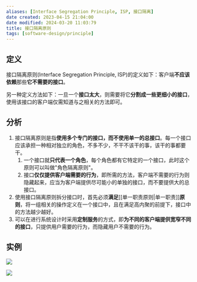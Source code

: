 ```yaml
---
aliases: [Interface Segregation Principle, ISP, 接口隔离]
date created: 2023-04-15 21:04:00
date modified: 2024-03-20 11:03:79
title: 接口隔离原则
tags: [software-design/principle]
---
```


## 定义

接口隔离原则(Interface Segregation Principle, ISP)的定义如下：客户端**不应该依赖**那些**它不需要的接口**。

另一种定义方法如下：一旦一个**接口太大**，则需要将它**分割成一些更细小的接口**，使用该接口的客户端仅需知道与之相关的方法即可。

## 分析

1.  接口隔离原则是指**使用多个专门的接口，而不使用单一的总接口**。每一个接口应该承担一种相对独立的角色，不多不少，不干不该干的事，该干的事都要干。
	1.  一个接口就**只代表一个角色**，每个角色都有它特定的一个接口，此时这个原则可以叫做"角色隔离原则"。
	2.  接口**仅仅提供客户端需要的行为**，即所需的方法，客户端不需要的行为则隐藏起来，应当为客户端提供尽可能小的单独的接口，而不要提供大的总接口。
2.  使用接口隔离原则拆分接口时，首先必须**满足**[[单一职责原则|单一职责]]**原则**，将一组相关的操作定义在一个接口中，且在满足高内聚的前提下，接口中的方法越少越好。
3.  可以在进行系统设计时采用**定制服务**的方式，即**为不同的客户端提供宽窄不同的接口**，只提供用户需要的行为，而隐藏用户不需要的行为。

## 实例

![](https://spricoder.oss-cn-shanghai.aliyuncs.com/2021-Software-System-Design/img/lec01/13.png)

![](https://spricoder.oss-cn-shanghai.aliyuncs.com/2021-Software-System-Design/img/lec01/14.png)

